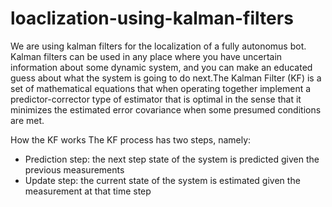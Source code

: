# loaclization-using-kalman-filters
We are using kalman filters for the localization of a fully autonomus bot.
Kalman filters can be used in any place where you have uncertain information about some dynamic system, and you can make an educated guess about what the system is going to do next.The Kalman Filter (KF) is a set of mathematical equations that when operating together implement a predictor-corrector type of estimator that is optimal in the sense that it minimizes the estimated error covariance when some presumed conditions are met.

How the KF works
The KF process has two steps, namely:
* Prediction step: the next step state of the system is predicted given the previous measurements
* Update step: the current state of the system is estimated given the measurement at that time step
